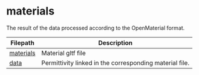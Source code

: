 # materials

The result of the data processed according to the OpenMaterial format.

| Filepath  | Description |
| ------------- | ------------- |
| [materials](.) | Material gltf file |
| [data](./data) | Permittivity linked in the corresponding material file. |
